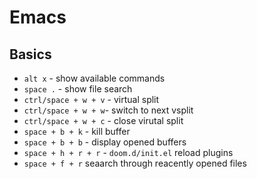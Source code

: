 # Emacs

## Basics 
- `alt x` - show available commands
- `space .` - show file search
- `ctrl/space + w + v` - virtual split
- `ctrl/space + w + w`- switch to next vsplit
- `ctrl/space + w + c` - close virutal split
- `space + b + k` - kill buffer
- `space + b + b` - display opened buffers
- `space + h + r + r` -  `doom.d/init.el` reload plugins
- `space + f + r` seaarch through reacently opened files
